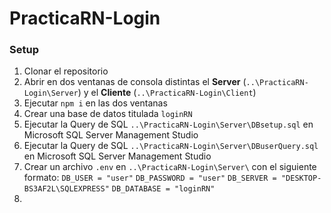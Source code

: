 # PracticaRN-Login

### Setup
1. Clonar el repositorio
2. Abrir en dos ventanas de consola distintas el **Server** (`..\PracticaRN-Login\Server`) y el **Cliente** (`..\PracticaRN-Login\Client`)
3. Ejecutar `npm i` en las dos ventanas
4. Crear una base de datos titulada `loginRN`
5. Ejecutar la Query de SQL `..\PracticaRN-Login\Server\DBsetup.sql` en Microsoft SQL Server Management Studio
6. Ejecutar la Query de SQL `..\PracticaRN-Login\Server\DBuserQuery.sql` en Microsoft SQL Server Management Studio
7. Crear un archivo `.env` en `..\PracticaRN-Login\Server\` con el siguiente formato:
   `DB_USER = "user"`
   `DB_PASSWORD = "user"`
   `DB_SERVER = "DESKTOP-BS3AF2L\SQLEXPRESS"`
   `DB_DATABASE = "loginRN"`
9.  
